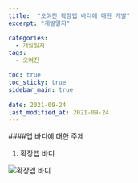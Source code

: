 ```yaml
---
title:  "오여진 확장앱 바디에 대한 개발"
excerpt: "개발일지"

categories:
  - 개발일지
tags:
  - 오여진

toc: true
toc_sticky: true
sidebar_main: true
 
date: 2021-09-24
last_modified_at: 2021-09-24
---
```



####앱 바디에 대한 주제

1. 확장앱 바디

![확장앱 바디](https://user-images.githubusercontent.com/84630434/134624870-71416b67-ddbe-4963-9d6b-3bb277144ea0.png)
